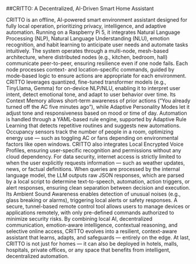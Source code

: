 ##CRITTO: A Decentralized, AI-Driven Smart Home Assistant


CRITTO is an offline, AI-powered smart environment assistant designed for fully local operation, prioritizing privacy, intelligence, and adaptive automation.
Running on a Raspberry Pi 5, it integrates Natural Language Processing (NLP), Natural Language Understanding (NLU), emotion recognition, and habit learning to anticipate user needs and automate tasks intuitively.
The system operates through a multi-node, mesh-based architecture, where distributed nodes (e.g., kitchen, bedroom, hall) communicate peer-to-peer, ensuring resilience even if one node fails. Each node processes context- and location-specific commands, guided by mode-based logic to ensure actions are appropriate for each environment.
CRITTO leverages quantized, fine-tuned transformer models (e.g., TinyLlama, Gemma) for on-device NLP/NLU, enabling it to interpret user intent, detect emotional tone, and adapt to user behavior over time.
Its Context Memory allows short-term awareness of prior actions (“You already turned off the AC five minutes ago”), while Adaptive Personality Modes let it adjust tone and responsiveness based on mood or time of day.
Automation is handled through a YAML-based rule engine, supported by Adaptive Rule Learning that detects repetitive routines and suggests new automations.
Occupancy sensors track the number of people in a room, optimizing energy use — such as toggling AC or fans depending on environmental factors like open windows.
CRITTO also integrates Local Encrypted Voice Profiles, ensuring user-specific recognition and permissions without any cloud dependency.
For data security, internet access is strictly limited to when the user explicitly requests information — such as weather updates, news, or factual definitions.
When queries are processed by the internal language model, the LLM outputs raw JSON responses, which are parsed by a local script to determine text-to-speech, automation, action triggers, or alert responses, ensuring clean separation between decision and execution.
Its Ambient Sound Awareness enables detection of unusual noises (e.g., glass breaking or alarms), triggering local alerts or safety responses.
A secure, tunnel-based remote control tool allows users to manage devices or applications remotely, with only pre-defined commands authorized to minimize security risks.
By combining local AI, decentralized communication, emotion-aware intelligence, contextual reasoning, and selective online access, CRITTO evolves into a resilient, context-aware assistant that learns, adapts, and safeguards — entirely on the edge.
At last, CRITTO is not just for homes — it can also be deployed in hotels, malls, hospitals, private offices, or any space that benefits from intelligent, decentralized automation.